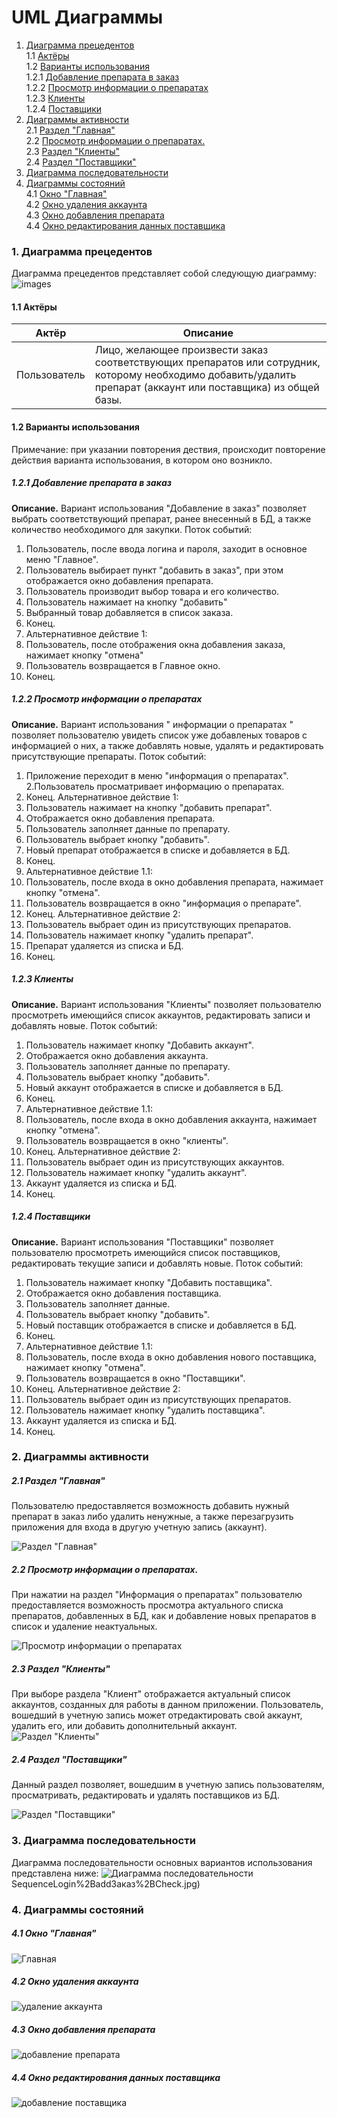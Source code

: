 # UML Диаграммы
1. [Диаграмма прецедентов](#1)<br>
1.1 [Актёры](#1.1)<br>
1.2 [Варианты использования](#1.2)<br>
1.2.1 [Добавление препарата в заказ](#1.2.1)<br>
1.2.2 [Просмотр информации о препаратах](#1.2.2)<br>
1.2.3 [Клиенты](#1.2.3)<br>
1.2.4 [Поставщики](#1.2.4)<br>
2. [Диаграммы активности](#2)<br>
2.1 [Раздел "Главная"](#2.1)<br>
2.2 [Просмотр информации о препаратах.](#2.2)<br>
2.3 [Раздел "Клиенты"](#2.3)<br>
2.4 [Раздел "Поставщики"](#2.4)<br>
3. [Диаграмма последовательности](#3)
4. [Диаграммы cостояний](#4)<br>
4.1 [Окно "Главная"](#4.1)<br>
4.2 [Окно удаления аккаунта](#4.2)<br>
4.3 [Окно добавления препарата](#4.3)<br>
4.4 [Окно редактирования данных поставщика](#4.4)<br>


### 1. Диаграмма прецедентов<a name="1"></a>
Диаграмма прецедентов представляет собой следующую диаграмму:
![images](https://github.com/masik93/Project/blob/master/images/UseCaseDiagram1.png)
#### 1.1 Актёры<a name="1.1"></a>
Актёр | Описание
--- | ---
Пользователь|Лицо, желающее произвести заказ соответствующих препаратов или сотрудник, которому необходимо добавить/удалить препарат (аккаунт или поставщика) из общей базы.

#### 1.2 Варианты использования<a name="1.2"></a>
Примечание: при указании повторения дествия, происходит повторение действия варианта использования, в котором оно возникло.
##### 1.2.1 Добавление препарата в заказ<a name="1.2.1"></a>
**Описание.** Вариант использования "Добавление в заказ" позволяет выбрать соответствующий препарат, ранее внесенный в БД, а также количество необходимого для закупки. 
Поток событий:
1. Пользователь, после ввода логина и пароля, заходит в основное меню "Главное".
2. Пользователь выбирает пункт "добавить в заказ", при этом отображается окно добавления препарата.
3. Пользователь производит выбор товара и его количество.
4. Пользователь нажимает на кнопку "добавить"
5. Выбранный товар добавляется в список заказа.
6. Конец.
7. Альтернативное действие 1:
8. Пользователь, после отображения окна добавления заказа, нажимает кнопку "отмена"
9. Пользователь возвращается в Главное окно.
10. Конец.

##### 1.2.2 Просмотр информации о препаратах<a name="1.2.2"></a>
**Описание.** Вариант использования " информации о препаратах " позволяет пользователю увидеть список уже добавленых товаров с информацией о них, а также добавлять новые, удалять  и редактировать присутствующие препараты. 
Поток событий:
1. Приложение переходит в меню "информация о препаратах".
2.Пользователь просматривает информацию о препаратах.
3. Конец.
Альтернативное действие 1:
4. Пользователь нажимает на кнопку "добавить препарат".
5. Отображается окно добавления препарата.
6. Пользователь заполняет данные по препарату.
7. Пользователь выбрает кнопку "добавить".
8. Новый препарат отображается в списке и добавляется в БД.
9. Конец.
10. Альтернативное действие 1.1:
11. Пользователь, после входа в окно добавления препарата, нажимает кнопку "отмена".
12. Пользователь возвращается в окно "информация о препарате".
13. Конец.
Альтернативное действие 2:
14. Пользователь выбрает один из присутствующих препаратов.
15. Пользователь нажимает кнопку "удалить препарат".
16. Препарат удаляется из списка и БД.
17. Конец.

##### 1.2.3 Клиенты<a name="1.2.3"></a> 
**Описание.** Вариант использования "Клиенты" позволяет пользователю просмотреть имеющийся список аккаунтов, редактировать записи и добавлять новые.
Поток событий:
1.	Пользователь нажимает кнопку "Добавить аккаунт".
2. Отображается окно добавления аккаунта.
3. Пользователь заполняет данные по препарату.
4. Пользователь выбрает кнопку "добавить".
5. Новый аккаунт отображается в списке и добавляется в БД.
6. Конец.
7. Альтернативное действие 1.1:
8. Пользователь, после входа в окно добавления аккаунта, нажимает кнопку "отмена".
9. Пользователь возвращается в окно "клиенты".
10. Конец.
Альтернативное действие 2:
11. Пользователь выбрает один из присутствующих аккаунтов.
12. Пользователь нажимает кнопку "удалить аккаунт".
13. Аккаунт удаляется из списка и БД.
14. Конец.

##### 1.2.4 Поставщики<a name="1.2.4"></a> 
**Описание.** Вариант использования "Поставщики" позволяет пользователю просмотреть имеющийся список поставщиков, редактировать текущие записи и добавлять новые.
 Поток событий:             
1.	Пользователь нажимает кнопку "Добавить поставщика".
2. Отображается окно добавления поставщика.
3. Пользователь заполняет данные.
4. Пользователь выбрает кнопку "добавить".
5. Новый поставщик отображается в списке и добавляется в БД.
6. Конец.
7. Альтернативное действие 1.1:
8. Пользователь, после входа в окно добавления нового поставщика, нажимает кнопку "отмена".
9. Пользователь возвращается в окно "Поставщики".
10. Конец.
Альтернативное действие 2:
11. Пользователь выбрает один из присутствующих препаратов.
12. Пользователь нажимает кнопку "удалить поставщика".
13. Аккаунт удаляется из списка и БД.
14. Конец.



### 2. Диаграммы активности<a name="2"></a>
##### 2.1 Раздел "Главная"<a name="2.1"></a> 
Пользователю предоставляется возможность добавить нужный препарат в заказ либо удалить ненужные, а также перезагрузить приложения для входа в другую учетную запись (аккаунт).


![Раздел "Главная"](https://github.com/masik93/Project/blob/master/images/Активность%20Главная.png)
##### 2.2 Просмотр информации о препаратах.<a name="2.2"></a>
При нажатии на раздел "Информация о препаратах" пользователю предоставляется возможность просмотра актуального списка препаратов, добавленных в БД, как и добавление новых препаратов в список и удаление неактуальных.

![Просмотр информации о препаратах](https://github.com/masik93/Project/blob/master/images/Активность%20Инфа%20о%20преп.png)
##### 2.3 Раздел "Клиенты"<a name="2.3"></a>
При выборе раздела "Клиент" отображается актуальный список аккаунтов, созданных для работы в данном приложении. Пользователь, вошедший в учетную запись может отредактировать свой аккаунт, удалить его, или добавить дополнительный аккаунт.
![Раздел "Клиенты"](https://github.com/masik93/Project/blob/master/images/Активность%20Клиент.png)
##### 2.4 Раздел "Поставщики" <a name="2.4"></a>
Данный раздел позволяет, вошедшим в учетную запись пользователям, просматривать, редактировать и удалять поставщиков из БД.

![Раздел "Поставщики"](https://github.com/masik93/Project/blob/master/images/Активность%20Поставщики.png)


### 3. Диаграмма последовательности<a name="3"></a>
Диаграмма последовательности основных вариантов использования представлена ниже:
![Диаграмма последовательности](https://github.com/masik93/Project/blob/master/images/1)SequenceLogin%2BaddЗаказ%2BCheck.jpg)



### 4. Диаграммы состояний<a name="4"></a>

##### 4.1  Окно "Главная"<a name="4.1"></a> 
![Главная](https://github.com/masik93/Project/blob/master/images/состояния%20Главная.png)

##### 4.2 Окно удаления аккаунта<a name="4.2"></a>
![удаление аккаунта](https://github.com/masik93/Project/blob/master/images/состояние%20DelClient.png)

##### 4.3 Окно добавления препарата<a name="4.3"></a>
![добавление препарата](https://github.com/masik93/Project/blob/master/images/состояния%20AddPrep.png)

##### 4.4 Окно редактирования данных поставщика<a name="4.4"></a>
![добавление поставщика](https://github.com/masik93/Project/blob/master/images/состояния%20EditПоставщиков.png)


